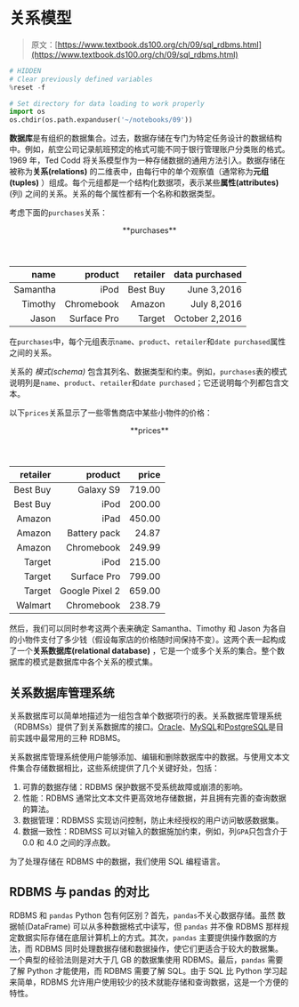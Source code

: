 # 关系模型[](#The-Relational-Model)

> 原文：[https://www.textbook.ds100.org/ch/09/sql_rdbms.html](https://www.textbook.ds100.org/ch/09/sql_rdbms.html)

```python
# HIDDEN
# Clear previously defined variables
%reset -f

# Set directory for data loading to work properly
import os
os.chdir(os.path.expanduser('~/notebooks/09'))

```

**数据库**是有组织的数据集合。过去，数据存储在专门为特定任务设计的数据结构中。例如，航空公司记录航班预定的格式可能不同于银行管理账户分类账的格式。1969 年，Ted Codd 将关系模型作为一种存储数据的通用方法引入。数据存储在被称为**关系(relations)** 的二维表中，由每行中的单个观察值（通常称为**元组(tuples)** ）组成。每个元组都是一个结构化数据项，表示某些**属性(attributes)**(列) 之间的关系。关系的每个属性都有一个名称和数据类型。

考虑下面的`purchases`关系：

<header style="text-align:center">**purchases**</header>

| **name** | **product** | **retailer** | **data purchased** |
| --: | --: | --: | --:|
| Samantha | iPod | Best Buy | June 3,2016 |
| Timothy | Chromebook | Amazon | July 8,2016 |
| Jason | Surface Pro | Target | October 2,2016 |

在`purchases`中，每个元组表示`name`、`product`、`retailer`和`date purchased`属性之间的关系。

关系的 *模式(schema)* 包含其列名、数据类型和约束。例如，`purchases`表的模式说明列是`name`、`product`、`retailer`和`date purchased`；它还说明每个列都包含文本。

以下`prices`关系显示了一些零售商店中某些小物件的价格：

<header style="text-align:center">**prices**</header>

| **retailer** | **product** | **price** |
| --: | --: | --: |
| Best Buy | Galaxy S9 | 719.00 |
| Best Buy | iPod | 200.00 |
| Amazon | iPad | 450.00 |
| Amazon | Battery pack | 24.87 |
| Amazon | Chromebook | 249.99 |
| Target | iPod | 215.00 |
| Target | Surface Pro | 799.00 |
| Target | Google Pixel 2 | 659.00 |
| Walmart | Chromebook | 238.79 |

然后，我们可以同时参考这两个表来确定 Samantha、Timothy 和 Jason 为各自的小物件支付了多少钱（假设每家店的价格随时间保持不变）。这两个表一起构成了一个**关系数据库(relational database)** ，它是一个或多个关系的集合。整个数据库的模式是数据库中各个关系的模式集。

## 关系数据库管理系统[](#Relational-Database-Management-Systems)

关系数据库可以简单地描述为一组包含单个数据项行的表。关系数据库管理系统（RDBMSs）提供了到关系数据库的接口。[Oracle](https://www.wikiwand.com/en/Oracle_Database)、[MySQL](https://www.wikiwand.com/en/MySQL)和[PostgreSQL](https://www.wikiwand.com/en/PostgreSQL)是目前实践中最常用的三种 RDBMS。

关系数据库管理系统使用户能够添加、编辑和删除数据库中的数据。与使用文本文件集合存储数据相比，这些系统提供了几个关键好处，包括：

1.  可靠的数据存储：RDBMS 保护数据不受系统故障或崩溃的影响。
2.  性能：RDBMS 通常比文本文件更高效地存储数据，并且拥有完善的查询数据的算法。
3.  数据管理：RDBMSS 实现访问控制，防止未经授权的用户访问敏感数据集。
4.  数据一致性：RDBMSS 可以对输入的数据施加约束，例如，列`GPA`只包含介于 0.0 和 4.0 之间的浮点数。

为了处理存储在 RDBMS 中的数据，我们使用 SQL 编程语言。

## RDBMS 与 pandas 的对比[](#RDBMS-vs-pandas)

RDBMS 和 `pandas` Python 包有何区别？首先，`pandas`不关心数据存储。虽然 数据帧(DataFrame) 可以从多种数据格式中读写，但 `pandas` 并不像 RDBMS 那样规定数据实际存储在底层计算机上的方式。其次，`pandas` 主要提供操作数据的方法，而 RDBMS 同时处理数据存储和数据操作，使它们更适合于较大的数据集。一个典型的经验法则是对大于几 GB 的数据集使用 RDBMS。最后，`pandas` 需要了解 Python 才能使用，而 RDBMS 需要了解 SQL。由于 SQL 比 Python 学习起来简单，RDBMS 允许用户使用较少的技术就能存储和查询数据，这是一个方便的特性。
